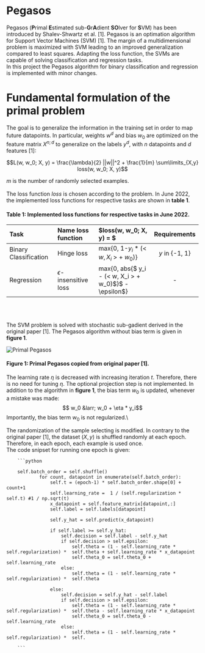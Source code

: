 # Pegasos
Pegasos (**P**rimal **E**stimated sub-**G**r**A**dient **SO**lver for **S**VM) has been introduced by Shalev-Shwartz et al. [1]. Pegasos is an optimation algorithm for Support Vector Machines (SVM) [1]. The margin of a multidimensional problem is maximized with SVM leading to an improved generalization compared to least squares.  Adapting the loss function, the SVMs are capable of solving classification and regression tasks.\
In this project the Pegasos algorithm for binary classification and regression is implemented with minor changes.

# Fundamental formulation of the primal problem

The goal is to generalize the information in the training set in order to map future datapoints. In particular, weights $w^d$ and bias $w_0$ are optimized on the feature matrix $X^{n; d}$ to generalize on the labels $y^d$, with $n$ datapoints and $d$ features [1]:

$$L(w, w_0; X, y) =  \frac{\lambda}{2} ||w||^2 +  \frac{1}{m} \sum\limits_{X,y} loss(w, w_0; X, y)$$

$m$ is the number of randomly selected examples. 
<br>
<br>
The loss function $loss$ is chosen according to the problem. In June 2022, the implemented loss functions for respective tasks are shown in **table 1**.

#### **Table 1**: Implemented loss functions for respective tasks in June 2022.

| Task | Name loss function | $loss(w, w_0; X, y) = $ | Requirements |
|:--------------|:-------------|:----------------|:-------------:|
|Binary Classification       |Hinge loss       | max{0, 1-$y_i$ * (< $w, X_i$ > + $w_0$)}        | $y$ in {-1, 1}       |
|Regression       | $\epsilon$-insensitive loss      | max{0, abs{$ y_i - (< w, X_i > + w_0)$}$  - \epsilon$}  | -   |

<br>
<br>

The SVM problem is solved with stochastic sub-gadient derived in the original paper [1]. The Pegasos algorithm without bias term is given in **figure 1**.

![Primal Pegasos](https://user-images.githubusercontent.com/107933496/175406566-621d0689-f0e4-4318-9eae-fc7c2aeeb7dc.PNG)
#### **Figure 1**: Primal Pegasos copied from original paper [1].

The learning rate $\eta$ is decreased with increasing 
iteration $t$. Therefore, there is no need for tuning 
$\eta$. The optional projection step is not implemented. 
In addition to the algorithm in **figure 1**, the bias term $w_0$ is updated, whenever a mistake was made:
$$ w_0 &larr; w_0 + \eta * y_i$$
Importantly, the bias term $w_0$ is not regularized.\

The randomization of the sample selecting is modified. In contrary to the original paper [1], the dataset ($X,y$) is shuffled randomly at each epoch. Therefore, in each epoch, each example is used once.\
The code snipset for running one epoch is given:

        ```python

        self.batch_order = self.shuffle()
                for count, datapoint in enumerate(self.batch_order):
                    self.t = (epoch-1) * self.batch_order.shape[0] + count+1
                    self.learning_rate =  1 / (self.regularization * self.t) #1 / np.sqrt(t)
                    x_datapoint = self.feature_matrix[datapoint,:]
                    self.label = self.labels[datapoint]

                    self.y_hat = self.predict(x_datapoint)

                    if self.label >= self.y_hat:
                        self.decision = self.label - self.y_hat
                        if self.decision > self.epsilon:
                            self.theta = (1 - self.learning_rate * self.regularization) *  self.theta + self.learning_rate * x_datapoint 
                            self.theta_0 = self.theta_0 + self.learning_rate 
                        else:
                            self.theta = (1 - self.learning_rate * self.regularization) *  self.theta

                    else:
                        self.decision = self.y_hat - self.label
                        if self.decision > self.epsilon:
                            self.theta = (1 - self.learning_rate * self.regularization) *  self.theta - self.learning_rate * x_datapoint 
                            self.theta_0 = self.theta_0 - self.learning_rate 
                        else:
                            self.theta = (1 - self.learning_rate * self.regularization) *  self.

        ```

